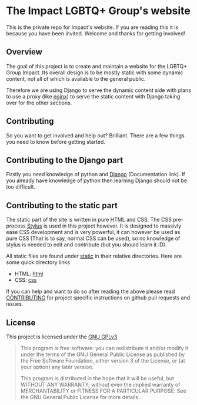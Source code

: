 The Impact LGBTQ+ Group's website
===============================

This is the private repo for Impact's website. If you are reading this it is because you have been invited. Welcome and
thanks for getting involved!

Overview
--------
The goal of this project is to create and maintain a website for the LGBTQ+ Group Impact. Its overall design is to be 
mostly static with some dynamic content, not all of which is available to the general public.

Therefore we are using Django to serve the dynamic content side with plans to use a proxy (like 
[nginx](https://www.nginx.com/)) to serve the static content with Django taking over for the other sections.

Contributing
------------
So you want to get involved and help out? Brilliant. There are a few things you need to know before getting started.


Contributing to the Django part
--------------------------------
Firstly you _need_ knowledge of python and [Django](https://django-simple-menu.readthedocs.io/en/latest/)
(Documentation link). If you already have knowledge of python then learning Django should not be too difficult. 


Contributing to the static part
-------------------------------
The static part of the site is written in pure HTML and CSS. The CSS pre-process [Stylus](https://stylus-lang.com/) is
used in this project however. It is designed to massivly ease CSS development and is very powerful, it can however be
used as pure CSS (That is to say, normal CSS can be used), so no knowledge of stylus is needed to edit and contribute 
(but you should learn it :D).

All static files are found under [static](/static/) in their relative directories. Here are some quick directory links
- HTML: [html](/static/html/)
- CSS: [css](/static/css/) 

If you can help and want to do so after reading the above please read [CONTRIBUTING](CONTRIBUTING.md) for project 
specific instructions on github pull requests and issues. 

License
-------
This project is licensed under the [GNU GPLv3](https://www.gnu.org/licenses/gpl-3.0.en.html)
>   This program is free software: you can redistribute it and/or modify
    it under the terms of the GNU General Public License as published by
    the Free Software Foundation, either version 3 of the License, or
    (at your option) any later version.
>
>   This program is distributed in the hope that it will be useful,
    but WITHOUT ANY WARRANTY; without even the implied warranty of
    MERCHANTABILITY or FITNESS FOR A PARTICULAR PURPOSE.  See the
    GNU General Public License for more details.

